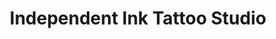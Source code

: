 ---
title: "Independent Ink Tattoo Studio"
url: /sterling-heights/independent-ink-tattoo-studio/
shop: tattoo
---